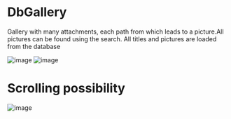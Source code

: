 # DbGallery
 Gallery with many attachments, each path from which leads to a picture.All pictures can be found using the search. All titles and pictures are loaded from the database

![image](https://user-images.githubusercontent.com/45882101/225361074-3c1a1cf2-f637-4296-9be2-e55ed3a26cd6.png)
![image](https://user-images.githubusercontent.com/45882101/225361188-d0eec165-f414-4ae6-8a9d-88e216392022.png)

# Scrolling possibility

![image](https://user-images.githubusercontent.com/45882101/225361471-af02e9ad-a52f-4760-a750-a1043e4693b0.png)
